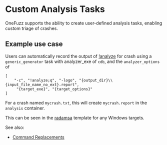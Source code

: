 # Custom Analysis Tasks

OneFuzz supports the ability to create user-defined analysis tasks, enabling
custom triage of crashes.

## Example use case

Users can automatically record the output of
[!analyze](https://docs.microsoft.com/en-us/windows-hardware/drivers/debugger/using-the--analyze-extension)
for crash using a `generic_generator` task with analyzer_exe of `cdb`, and the
`analyzer_options` of

```
[
    "-c", "!analyze;q", "-logo", "{output_dir}\\{input_file_name_no_ext}.report",
     "{target_exe}", "{target_options}"
]
```

For a crash named `mycrash.txt`, this will create `mycrash.report` in the
`analysis` container.

This can be seen in the [radamsa](../src/cli/onefuzz/templates/radamsa.py)
template for any Windows targets.

See also:

* [Command Replacements](command-replacements.md)
